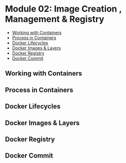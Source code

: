 # Module 02: Image Creation , Management & Registry
* [Working with Containers]()
* [Process in Containers]()
* [Docker Lifecycles]()
* [Docker Images & Layers]()
* [Docker Registry]()
* [Docker Commit]()

## Working with Containers

## Process in Containers

## Docker Lifecycles

## Docker Images & Layers

## Docker Registry

## Docker Commit


